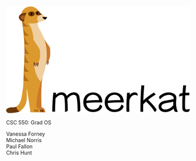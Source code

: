 ![alt tag](logo/meerkat.png)

CSC 550: Grad OS

Vanessa Forney  
Michael Norris  
Paul Fallon  
Chris Hunt  
